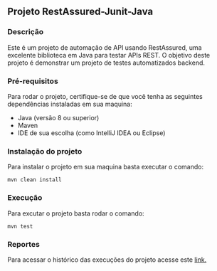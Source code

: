 ## Projeto RestAssured-Junit-Java

### Descrição

Este é um projeto de automação de API usando RestAssured, uma excelente biblioteca em Java para testar APIs REST. O
objetivo deste projeto é demonstrar um projeto de testes automatizados backend.

### Pré-requisitos

Para rodar o projeto, certifique-se de que você tenha as seguintes dependências instaladas em sua maquina:

- Java (versão 8 ou superior)
- Maven
- IDE de sua escolha (como IntelliJ IDEA ou Eclipse)

### Instalação do projeto 

Para instalar o projeto em sua maquina basta executar o comando:

```
mvn clean install
```

### Execução 

Para excutar o projeto basta rodar o comando:

```
mvn test
```

### Reportes

Para acessar o histórico das execuções do projeto
acesse este <a href="https://juliosantosjob.github.io/RestAssured-Junit-Java/">link.</a>
